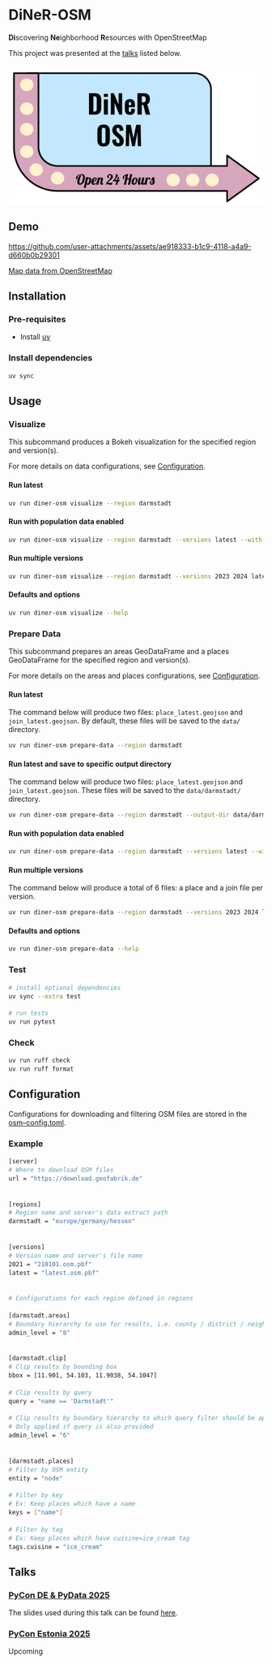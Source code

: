 # DiNeR-OSM
**Di**scovering **Ne**ighborhood **R**esources with OpenStreetMap

This project was presented at the [talks](#talks) listed below.

![diner-logo](assets/logo.png)

## Demo

https://github.com/user-attachments/assets/ae918333-b1c9-4118-a4a9-d660b0b29301


[Map data from OpenStreetMap](https://www.openstreetmap.org/copyright)

## Installation

### Pre-requisites
- Install [uv](https://docs.astral.sh/uv/getting-started/installation/)

### Install dependencies
```bash
uv sync
```


## Usage

### Visualize
This subcommand produces a Bokeh visualization for the specified region and version(s).

For more details on data configurations, see [Configuration](#configuration).

#### Run latest
```bash
uv run diner-osm visualize --region darmstadt
```

#### Run with population data enabled
```bash
uv run diner-osm visualize --region darmstadt --versions latest --with-populations
```

#### Run multiple versions
```bash
uv run diner-osm visualize --region darmstadt --versions 2023 2024 latest
```

#### Defaults and options
```bash
uv run diner-osm visualize --help
```

### Prepare Data
This subcommand prepares an areas GeoDataFrame and a places GeoDataFrame for the
specified region and version(s).

For more details on the areas and places configurations, see 
[Configuration](#configuration).

#### Run latest
The command below will produce two files: `place_latest.geojson` and `join_latest.geojson`.
By default, these files will be saved to the `data/` directory.

```bash
uv run diner-osm prepare-data --region darmstadt
```

#### Run latest and save to specific output directory
The command below will produce two files: `place_latest.geojson` and
`join_latest.geojson`.
These files will be saved to the `data/darmstadt/` directory.

```bash
uv run diner-osm prepare-data --region darmstadt --output-dir data/darmstadt
```

#### Run with population data enabled
```bash
uv run diner-osm prepare-data --region darmstadt --versions latest --with-populations
```

#### Run multiple versions
The command below will produce a total of 6 files: a place and a join file per version.

```bash
uv run diner-osm prepare-data --region darmstadt --versions 2023 2024 latest
``` 

#### Defaults and options
```bash
uv run diner-osm prepare-data --help
```

### Test
```bash
# install optional dependencies
uv sync --extra test

# run tests
uv run pytest
```

### Check
```bash
uv run ruff check
uv run ruff format
```


## Configuration

Configurations for downloading and filtering OSM files are stored in the
[osm–config.toml](osm_config.toml).

### Example

```bash
[server]
# Where to download OSM files
url = "https://download.geofabrik.de"


[regions]
# Region name and server's data extract path
darmstadt = "europe/germany/hessen"


[versions]
# Version name and server's file name
2021 = "210101.osm.pbf"
latest = "latest.osm.pbf"


# Configurations for each region defined in regions

[darmstadt.areas]
# Boundary hierarchy to use for results, i.e. county / district / neighborhood
admin_level = "8"


[darmstadt.clip]
# Clip results by bounding box
bbox = [11.901, 54.103, 11.9038, 54.1047]

# Clip results by query
query = "name == 'Darmstadt'"

# Clip results by boundary hierarchy to which query filter should be applied
# Only applied if query is also provided
admin_level = "6"


[darmstadt.places]
# Filter by OSM entity
entity = "node"

# Filter by key
# Ex: Keep places which have a name
keys = ["name"]

# Filter by tag
# Ex: Keep places which have cuisine=ice_cream tag
tags.cuisine = "ice_cream"
```

## Talks

### [PyCon DE & PyData 2025](https://2025.pycon.de/)

The slides used during this talk can be found [here](assets/PyConDE_2025.pdf).

### [PyCon Estonia 2025](https://pycon.ee/)

Upcoming
